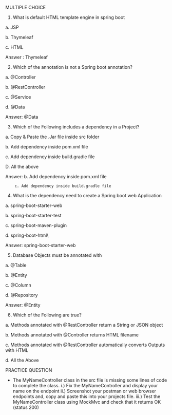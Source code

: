 MULTIPLE CHOICE

1. What is default HTML template engine in spring boot

a. JSP

b. Thymeleaf

c. HTML


Answer : Thymeleaf




2. Which of the annotation is not a Spring boot annotation?


a. @Controller

b. @RestController

c. @Service

d. @Data


Answer: @Data




3. Which of the Following includes a dependency in a Project?


a. Copy & Paste the .Jar file inside src folder

b. Add dependency inside pom.xml file

c. Add dependency inside build.gradle file

D. All the above

Answer: b. Add dependency inside pom.xml file

        c. Add dependency inside build.gradle file





4. What is the dependency need to create a Spring boot web Application


a. spring-boot-starter-web

b. spring-boot-starter-test

c. spring-boot-maven-plugin

d. spring-boot-html\

Answer: spring-boot-starter-web



5. Database Objects must be annotated with


a. @Table

b. @Entity

c. @Column

d. @Repository


Answer: @Entity




6. Which of the Following are true?


a. Methods annotated with @RestController return a String or JSON object

b. Methods annotated with @Controller returns HTML filename

c. Methods annotated with @RestController automatically converts Outputs with HTML

d. All the Above








PRACTICE QUESTION
- The MyNameController class in the src file is missing some lines of code to complete the class.
  i.) Fix the MyNameController and display your name on the endpoint
  ii.) Screenshot your postman or web browser endpoints and, copy and paste this into your projects file.
  iii.) Test the MyNameController class using MockMvc and check that it returns OK (status 200)